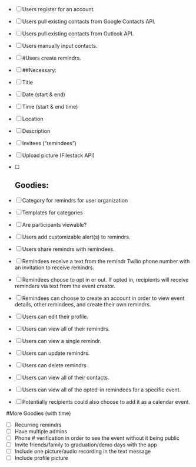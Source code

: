 - [ ] Users register for an account.
- [ ] Users pull existing contacts from Google Contacts API.
- [ ] Users pull existing contacts from Outlook API.
- [ ] Users manually input contacts.


- [ ] #Users create remindrs.
- [ ] ##Necessary:
- [ ] Title
- [ ] Date (start & end)
- [ ] Time (start & end time)
- [ ] Location
- [ ] Description
- [ ] Invitees (“remindees”)
- [ ] Upload picture (Filestack API)


- [ ] ## Goodies:
- [ ] Category for remindrs for user organization
- [ ] Templates for categories
- [ ] Are participants viewable?


- [ ] Users add customizable alert(s) to remindrs.
- [ ] Users share remindrs with remindees.
- [ ] Remindees receive a text from the remindr Twilio phone number with an invitation to receive remindrs.
- [ ] Remindees choose to opt in or out. If opted in, recipients will receive reminders via text from the event creator.
- [ ] Remindees can choose to create an account in order to view event details, other remindees, and create their own remindrs.
- [ ] Users can edit their profile.
- [ ] Users can view all of their remindrs.
- [ ] Users can view a single remindr.
- [ ] Users can update remindrs.
- [ ] Users can delete remindrs.
- [ ] Users can view all of their contacts.
- [ ] Users can view all of the opted-in remindees for a specific event.
- [ ] Potentially recipients could also choose to add it as a calendar event.

#More Goodies (with time)
- [ ] Recurring remindrs
- [ ] Have multiple admins
- [ ] Phone # verification in order to see the event without it being public
- [ ] Invite friends/family to graduation/demo days with the app
- [ ] Include one picture/audio recording in the text message
- [ ] Include profile picture
